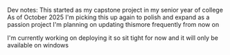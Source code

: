 Dev notes:
  This started as my capstone project in my senior year of college
  As of October 2025 I'm picking this up again to polish and expand
  as a passion project I'm planning on updating thismore frequently from now on

I'm currently working on deploying it so sit tight for now
and it will only be available on windows

